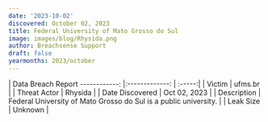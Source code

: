 ```yaml
---
date: '2023-10-02'
discovered: October 02, 2023
title: Federal University of Mato Grosso do Sul
image: images/blog/Rhysida.png
author: Breachsense Support
draft: false
yearmonths: 2023/october
---
```



| Data Breach Report
------------:     |:-------------:    | :-----:|
| Victim      | ufms.br      | 
| Threat Actor      | Rhysida      | 
| Date Discovered      | Oct 02, 2023      | 
| Description      | Federal University of Mato Grosso do Sul is a public university.      | 
| Leak Size      | Unknown      | 

